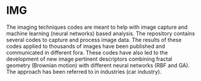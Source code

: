 # IMG
The imaging techniques codes are meant to help with image capture and machine learning (neural networks) based analysis. The repository contains several codes to capture and process image data. The results of these codes applied to thousands of images have been published and communicated in different fora. These codes have also led to the development of new image pertinent descriptors combining fractal geometry (Brownian motion) with different neural networks (RBF and GA). The approach has been referred to in industries (car industry).
